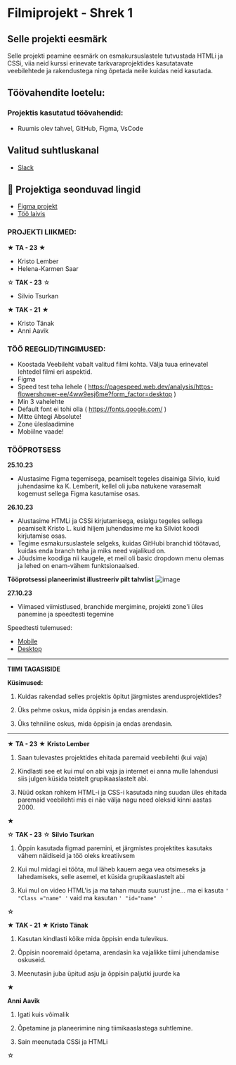 # Filmiprojekt - Shrek 1

## Selle projekti eesmärk
Selle projekti peamine eesmärk on esmakursuslastele tutvustada HTMLi ja CSSi, viia neid kurssi erinevate tarkvaraprojektides kasutatavate veebilehtede ja rakendustega ning õpetada neile kuidas neid kasutada. 

## Töövahendite loetelu:
### Projektis kasutatud töövahendid:
* Ruumis olev tahvel, GitHub, Figma, VsCode

## Valitud suhtluskanal
* [Slack](https://slack.com/)

## 📓 Projektiga seonduvad lingid
* [Figma projekt](https://www.figma.com/file/6L20v2GF4Jryiq4jq6BUZU/Shrek?type=design&node-id=0%3A1&mode=design&t=Dx9mScoxs4hwG4Iq-1)
* [Töö laivis](https://tak21aavik.itmajakas.ee/Filmiprojekt_SHREK/credits.html)


### PROJEKTI LIIKMED:

★ **TA - 23** ★
- Kristo Lember
- Helena-Karmen Saar

☆ **TAK - 23** ☆
- Silvio Tsurkan

★ **TAK - 21** ★
- Kristo Tänak
- Anni Aavik
  

### TÖÖ REEGLID/TINGIMUSED:
* Koostada Veebileht vabalt valitud filmi kohta. Välja tuua erinevatel lehtedel filmi eri aspektid.
* Figma
* Speed test teha lehele ( https://pagespeed.web.dev/analysis/https-flowershower-ee/4ww9esj6me?form_factor=desktop )
* Min 3 vahelehte
* Default font ei tohi olla  ( https://fonts.google.com/ )
* Mitte ühtegi Absolute!
* Zone üleslaadimine
* Mobiilne vaade!

### TÖÖPROTSESS

**25.10.23**
* Alustasime Figma tegemisega, peamiselt tegeles disainiga Silvio, kuid juhendasime ka K. Lemberit, kellel oli juba natukene varasemalt kogemust sellega Figma kasutamise osas.

**26.10.23**
* Alustasime HTMLi ja CSSi kirjutamisega, esialgu tegeles sellega peamiselt Kristo L. kuid hiljem juhendasime me ka Silviot koodi kirjutamise osas.
* Tegime esmakursuslastele selgeks, kuidas GitHubi branchid töötavad, kuidas enda branch teha ja miks need vajalikud on.
* Jõudsime koodiga nii kaugele, et meil oli basic dropdown menu olemas ja lehed on enam-vähem funktsionaalsed.

**Tööprotsessi planeerimist illustreeriv pilt tahvlist**
![image](https://github.com/4avik/FIlmiprojekt/assets/91154227/cf3aad99-a840-49e8-aed3-7f8788767329)


**27.10.23**
* Viimased viimistlused, branchide mergimine, projekti zone'i üles panemine ja speedtesti tegemine

Speedtesti tulemused:
- [Mobile](https://pagespeed.web.dev/analysis/https-tak21aavik-itmajakas-ee-Filmiprojekt_SHREK-index-html/wbgsrdwr3l?form_factor=mobile)
- [Desktop](https://pagespeed.web.dev/analysis/https-tak21aavik-itmajakas-ee-Filmiprojekt_SHREK-index-html/wbgsrdwr3l?form_factor=desktop)


---
**TIIMI TAGASISIDE**

**Küsimused:**
1. Kuidas rakendad selles projektis õpitut järgmistes arendusprojektides?


2. Üks pehme oskus, mida õppisin ja endas arendasin.


3. Üks tehniline oskus, mida õppisin ja endas arendasin.

---




★ **TA - 23** ★
**Kristo Lember**

1. Saan tulevastes projektides ehitada paremaid veebilehti (kui vaja)


2. Kindlasti see et kui mul on abi vaja ja internet ei anna mulle lahendusi siis julgen küsida teistelt grupikaaslastelt abi.


3. Nüüd oskan rohkem HTML-i ja CSS-i kasutada ning suudan üles ehitada paremaid veebilehti mis ei näe välja nagu need oleksid kinni aastas 2000.

★

☆ **TAK - 23** ☆
**Silvio Tsurkan**

1. Õppin kasutada figmad paremini, et järgmistes projektites kasutaks vähem näidiseid ja töö oleks kreatiivsem

2. Kui mul midagi ei tööta, mul läheb kauem aega vea otsimeseks ja lahedamiseks, selle asemel, et küsida grupikaaslastelt abi

3. Kui mul on video HTML'is ja ma tahan muuta suurust jne... ma ei kasuta ```' "Class ="name" '``` vaid ma kasutan ```' "id="name" '```

☆

★ **TAK - 21** ★
**Kristo Tänak**

1. Kasutan kindlasti kõike mida õppisin enda tulevikus.
 
2. Õppisin nooremaid õpetama, arendasin ka vajalikke tiimi juhendamise oskuseid.

3. Meenutasin juba üpitud asju ja õppisin paljutki juurde ka

★

**Anni Aavik**

1. Igati kuis võimalik
 
2. Õpetamine ja planeerimine ning tiimikaaslastega suhtlemine. 

3. Sain meenutada CSSi ja HTMLi

☆




